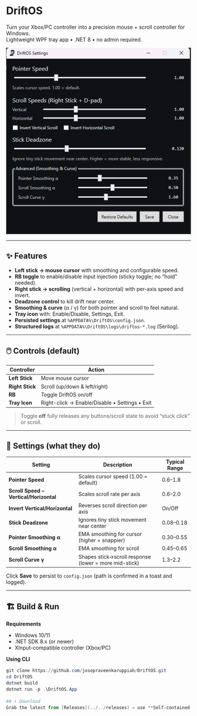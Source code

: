 ﻿# DriftOS

Turn your Xbox/PC controller into a precision mouse + scroll controller for Windows.  
Lightweight WPF tray app • .NET 8 • no admin required.

![Settings](./Settings.png)

---

## ✨ Features

- **Left stick → mouse cursor** with smoothing and configurable speed.
- **RB toggle** to enable/disable input injection (sticky toggle; no “hold” needed).
- **Right stick → scrolling** (vertical + horizontal) with per-axis speed and invert.
- **Deadzone control** to kill drift near center.
- **Smoothing & curve** (α / γ) for both pointer and scroll to feel natural.
- **Tray icon** with: Enable/Disable, Settings, Exit.
- **Persisted settings** at `%APPDATA%\DriftOS\config.json`.
- **Structured logs** at `%APPDATA%\DriftOS\logs\driftos-*.log` (Serilog).

---

## 🖱️ Controls (default)

| Controller | Action |
|---|---|
| **Left Stick** | Move mouse cursor |
| **Right Stick** | Scroll (up/down & left/right) |
| **RB** | Toggle DriftOS on/off |
| **Tray Icon** | Right-click → Enable/Disable • Settings • Exit |

> Toggle **off** fully releases any buttons/scroll state to avoid “stuck click” or scroll.

---

## 🔧 Settings (what they do)

| Setting | Description | Typical Range |
|---|---|---|
| **Pointer Speed** | Scales cursor speed (1.00 = default) | 0.6–1.8 |
| **Scroll Speed – Vertical/Horizontal** | Scales scroll rate per axis | 0.6–2.0 |
| **Invert Vertical/Horizontal** | Reverses scroll direction per axis | On/Off |
| **Stick Deadzone** | Ignores tiny stick movement near center | 0.08–0.18 |
| **Pointer Smoothing α** | EMA smoothing for cursor (higher = snappier) | 0.30–0.55 |
| **Scroll Smoothing α** | EMA smoothing for scroll | 0.45–0.65 |
| **Scroll Curve γ** | Shapes stick→scroll response (lower = more mid-stick) | 1.3–2.2 |

Click **Save** to persist to `config.json` (path is confirmed in a toast and logged).

---

## 🏗️ Build & Run

**Requirements**
- Windows 10/11
- .NET SDK 8.x (or newer)
- XInput-compatible controller (Xbox/PC)

**Using CLI**
```powershell
git clone https://github.com/josepraveenkaruppiah/DriftOS.git
cd DriftOS
dotnet build
dotnet run -p .\DriftOS.App

## ⬇️ Download
Grab the latest from [Releases](../../releases) — use **Self-contained (win-x64)** if you’re not sure.
